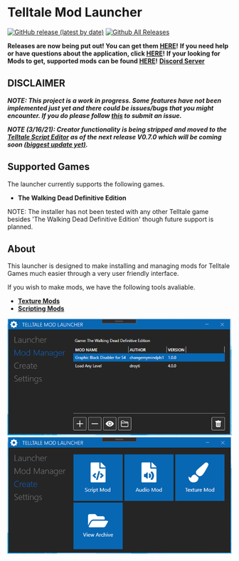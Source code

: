 # Telltale Mod Launcher

[![GitHub release (latest by date)](https://img.shields.io/github/v/release/Telltale-Modding-Group/TelltaleModLauncher)](https://github.com/Telltale-Modding-Group/TelltaleModLauncher/releases)
[![Github All Releases](https://img.shields.io/github/downloads/Telltale-Modding-Group/TelltaleModLauncher/total.svg)](https://github.com/Telltale-Modding-Group/TelltaleModLauncher/releases)  

**Releases are now being put out! You can get them [HERE](https://github.com/Telltale-Modding-Group/TelltaleModLauncher/releases)!**
**If you need help or have questions about the application, click [HERE](https://github.com/Telltale-Modding-Group/TelltaleModLauncher/wiki/%5BHelp%5D-Application-Setup)!**
**If your looking for Mods to get, supported mods can be found [HERE](https://github.com/Telltale-Modding-Group/TelltaleModLauncher/wiki/Supported-Mods)!** **[Discord Server](https://discord.gg/rn8HvqZjZZ)**

## DISCLAIMER
***NOTE: This project is a work in progress. Some features have not been implemented just yet and there could be issues/bugs that you might encounter. If you do please follow [this](https://github.com/Telltale-Modding-Group/TelltaleModLauncher/wiki/%5BHelp%5D---Reporting-an-Issue-or-Bug) to submit an issue.***

***NOTE (3/16/21): Creator functionality is being stripped and moved to the [Telltale Script Editor](https://github.com/Telltale-Modding-Group/Telltale-Script-Editor) as of the next release V0.7.0 which will be coming soon [(biggest update yet)](https://github.com/Telltale-Modding-Group/TelltaleModLauncher/blob/main/changes.txt).***

## Supported Games
The launcher currently supports the following games.
- **The Walking Dead Definitive Edition**

NOTE: The installer has not been tested with any other Telltale game besides 'The Walking Dead Definitive Edition' though future support is planned.

## About
This launcher is designed to make installing and managing mods for Telltale Games much easier through a very user friendly interface.

If you wish to make mods, we have the following tools avaliable.
- **[Texture Mods](https://github.com/Telltale-Modding-Group/DDS-D3DTX-Converter)**
- **[Scripting Mods](https://github.com/Telltale-Modding-Group/Telltale-Script-Editor)**

![Screenshot 1](screenshots/shot1.png)
![Screenshot 2](screenshots/shot2.png)
